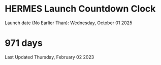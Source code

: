 # HERMES Launch Countdown Clock

Launch date (No Earlier Than): Wednesday, October 01 2025
# 971 days

Last Updated Thursday, February 02 2023